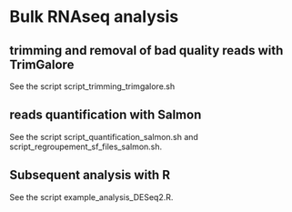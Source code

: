 # Bulk RNAseq analysis

## trimming and removal of bad quality reads with TrimGalore


See the script script_trimming_trimgalore.sh


## reads quantification with Salmon

See the script script_quantification_salmon.sh and script_regroupement_sf_files_salmon.sh.


## Subsequent analysis with R

See the script example_analysis_DESeq2.R.
